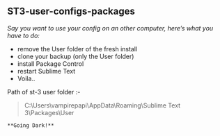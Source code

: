 ﻿## ST3-user-configs-packages

*Say you want to use your config on an other computer, here’s what you have to do:*

 - remove the User folder of the fresh install
 - clone your backup (only the User folder)
 - install Package Control
 - restart Sublime Text
 - Voila..
 
Path of st-3 user folder :-

>  C:\Users\vampirepapi\AppData\Roaming\Sublime Text 3\Packages\User

    **Going Dark!**

